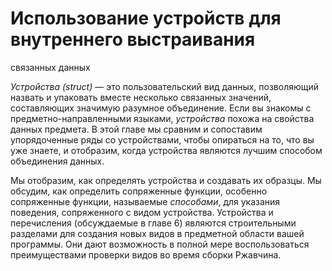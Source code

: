 # Использование устройств для внутреннего выстраивания
 связанных данных

*Устройства (struct)* — это пользовательский вид данных, позволяющий назвать и упаковать вместе несколько связанных значений, составляющих значимую разумное объединение. Если вы знакомы с предметно-направленными языками, *устройства* похожа на свойства данных предмета. В этой главе мы сравним и сопоставим упорядоченные ряды со устройствами, чтобы опираться на то, что вы уже знаете, и отобразим, когда устройства являются лучшим способом объединения данных.

Мы отобразим, как определять устройства и создавать их образцы. Мы обсудим, как определить сопряженные функции, особенно сопряженные функции, называемые *способами*, для указания поведения, сопряженного с видом устройства. Устройства и перечисления (обсуждаемые в главе 6) являются строительными разделами для создания новых видов в предметной области вашей программы. Они дают возможность в полной мере воспользоваться преимуществами проверки видов во время сборки Ржавчина.

